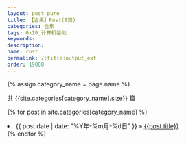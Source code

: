 ```yaml
---
layout: post_pure
title: 【合集】Rust(8篇)
categories: 合集
tags: 0x10_计算机基础
keywords:
description:
name: rust
permalink: /:title:output_ext
order: 19008
---
```



{% assign category_name = page.name %}

共 {{site.categories[category_name].size}} 篇

{% for post in site.categories[category_name] %}
  <li>
    <span>{{ post.date | date: "%Y年-%m月-%d日" }}</span> &raquo;
    <a href="{{ post.url }}">{{post.title}}</a>
  </li>
{% endfor %}
